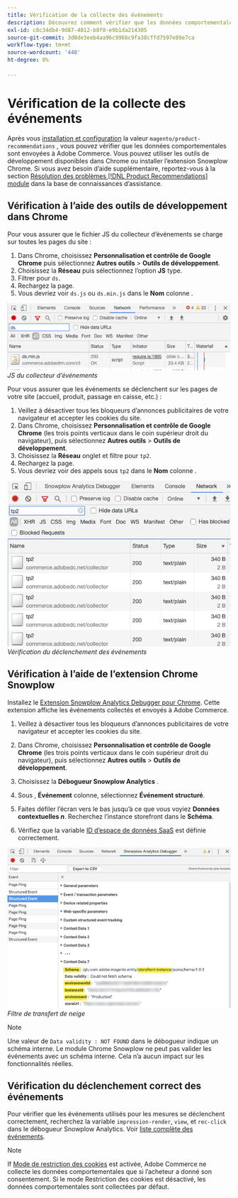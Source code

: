 ```yaml
---
title: Vérification de la collecte des événements
description: Découvrez comment vérifier que les données comportementales sont envoyées à Adobe Commerce.
exl-id: c8c34db4-9d87-4012-b8f0-e9b1da214305
source-git-commit: 3d0de3eeb4aa96c996bc9fa38cffd7597e89e7ca
workflow-type: tm+mt
source-wordcount: '448'
ht-degree: 0%

---
```


# Vérification de la collecte des événements

Après vous [installation et configuration](install-configure.md) la valeur `magento/product-recommendations` , vous pouvez vérifier que les données comportementales sont envoyées à Adobe Commerce. Vous pouvez utiliser les outils de développement disponibles dans Chrome ou installer l’extension Snowplow Chrome. Si vous avez besoin d’aide supplémentaire, reportez-vous à la section [Résolution des problèmes [!DNL Product Recommendations] module](https://support.magento.com/hc/en-us/articles/360042224851) dans la base de connaissances d’assistance.

## Vérification à l’aide des outils de développement dans Chrome

Pour vous assurer que le fichier JS du collecteur d’événements se charge sur toutes les pages du site :

1. Dans Chrome, choisissez **Personnalisation et contrôle de Google Chrome** puis sélectionnez **Autres outils** > **Outils de développement**.
1. Choisissez la **Réseau** puis sélectionnez l’option **JS** type.
1. Filtrer pour `ds.`
1. Rechargez la page.
1. Vous devriez voir `ds.js` ou `ds.min.js` dans le **Nom** colonne .

![JS du collecteur d’événements](assets/filter-ds.png)
_JS du collecteur d’événements_

Pour vous assurer que les événements se déclenchent sur les pages de votre site (accueil, produit, passage en caisse, etc.) :

1. Veillez à désactiver tous les bloqueurs d’annonces publicitaires de votre navigateur et accepter les cookies du site.
1. Dans Chrome, choisissez **Personnalisation et contrôle de Google Chrome** (les trois points verticaux dans le coin supérieur droit du navigateur), puis sélectionnez **Autres outils** > **Outils de développement**.
1. Choisissez la **Réseau** onglet et filtre pour `tp2`.
1. Rechargez la page.
1. Vous devriez voir des appels sous `tp2` dans le **Nom** colonne .

![Déclenchement d’événements](assets/filter-tp2.png)
_Vérification du déclenchement des événements_

## Vérification à l’aide de l’extension Chrome Snowplow

Installez le [Extension Snowplow Analytics Debugger pour Chrome](https://chrome.google.com/webstore/detail/snowplow-analytics-debugg/jbnlcgeengmijcghameodeaenefieedm). Cette extension affiche les événements collectés et envoyés à Adobe Commerce.

1. Veillez à désactiver tous les bloqueurs d’annonces publicitaires de votre navigateur et accepter les cookies du site.

1. Dans Chrome, choisissez **Personnalisation et contrôle de Google Chrome** (les trois points verticaux dans le coin supérieur droit du navigateur), puis sélectionnez **Autres outils** > **Outils de développement**.

1. Choisissez la **Débogueur Snowplow Analytics** .

1. Sous , **Événement** colonne, sélectionnez **Événement structuré**.

1. Faites défiler l’écran vers le bas jusqu’à ce que vous voyiez **Données contextuelles _n_**. Recherchez l’instance storefront dans le **Schéma**.

1. Vérifiez que la variable [ID d’espace de données SaaS](https://experienceleague.adobe.com/docs/commerce-admin/config/services/saas.html) est définie correctement.

![Filtre Snowpload](assets/snowplow-filter.png)
_Filtre de transfert de neige_

>[!NOTE]
>
> Une valeur de `Data validity : NOT FOUND` dans le débogueur indique un schéma interne. Le module Chrome Snowplow ne peut pas valider les événements avec un schéma interne. Cela n’a aucun impact sur les fonctionnalités réelles.

## Vérification du déclenchement correct des événements

Pour vérifier que les événements utilisés pour les mesures se déclenchent correctement, recherchez la variable `impression-render`, `view`, et `rec-click` dans le débogueur Snowplow Analytics. Voir [liste complète des événements](https://experienceleague.adobe.com/docs/commerce-merchant-services/product-recommendations/developer/events.html).

>[!NOTE]
>
> If [Mode de restriction des cookies](https://experienceleague.adobe.com/docs/commerce-admin/start/compliance/privacy/compliance-cookie-law.html) est activée, Adobe Commerce ne collecte les données comportementales que si l’acheteur a donné son consentement. Si le mode Restriction des cookies est désactivé, les données comportementales sont collectées par défaut.
